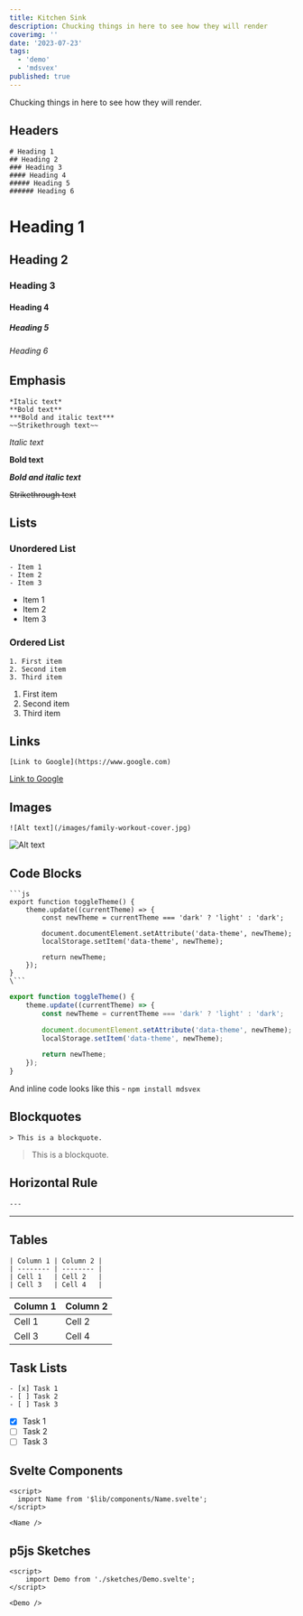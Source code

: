 ```yaml
---
title: Kitchen Sink
description: Chucking things in here to see how they will render
coverimg: ''
date: '2023-07-23'
tags:
  - 'demo'
  - 'mdsvex'
published: true
---
```


Chucking things in here to see how they will render.

## Headers

```
# Heading 1
## Heading 2
### Heading 3
#### Heading 4
##### Heading 5
###### Heading 6
```

# Heading 1

## Heading 2

### Heading 3

#### Heading 4

##### Heading 5

###### Heading 6

## Emphasis

```
*Italic text*
**Bold text**
***Bold and italic text***
~~Strikethrough text~~
```

_Italic text_

**Bold text**

**_Bold and italic text_**

~~Strikethrough text~~

## Lists

### Unordered List

```
- Item 1
- Item 2
- Item 3
```

- Item 1
- Item 2
- Item 3

### Ordered List

```
1. First item
2. Second item
3. Third item
```

1. First item
2. Second item
3. Third item

## Links

```
[Link to Google](https://www.google.com)
```

[Link to Google](https://www.google.com)

## Images

```
![Alt text](/images/family-workout-cover.jpg)
```

![Alt text](/images/family-workout-cover.jpg)

## Code Blocks

````
```js
export function toggleTheme() {
	theme.update((currentTheme) => {
		const newTheme = currentTheme === 'dark' ? 'light' : 'dark';

		document.documentElement.setAttribute('data-theme', newTheme);
		localStorage.setItem('data-theme', newTheme);

		return newTheme;
	});
}
\```
````

```js
export function toggleTheme() {
	theme.update((currentTheme) => {
		const newTheme = currentTheme === 'dark' ? 'light' : 'dark';

		document.documentElement.setAttribute('data-theme', newTheme);
		localStorage.setItem('data-theme', newTheme);

		return newTheme;
	});
}
```

And inline code looks like this - `npm install mdsvex`

## Blockquotes

```
> This is a blockquote.
```

> This is a blockquote.

## Horizontal Rule

```
---
```

---

## Tables

```
| Column 1 | Column 2 |
| -------- | -------- |
| Cell 1   | Cell 2   |
| Cell 3   | Cell 4   |
```

| Column 1 | Column 2 |
| -------- | -------- |
| Cell 1   | Cell 2   |
| Cell 3   | Cell 4   |

## Task Lists

```
- [x] Task 1
- [ ] Task 2
- [ ] Task 3
```

- [x] Task 1
- [ ] Task 2
- [ ] Task 3

## Svelte Components
```
<script>
  import Name from '$lib/components/Name.svelte';
</script>

<Name />
```
<script>
  import Name from '$lib/components/Name.svelte';
	import Demo from './sketches/Demo.svelte';
</script>

<Name />

## p5js Sketches
```
<script>
	import Demo from './sketches/Demo.svelte';
</script>

<Demo />

```

<Demo />